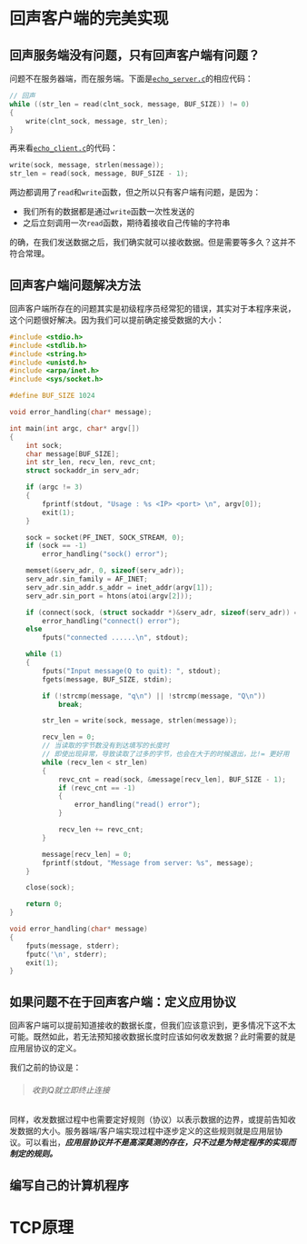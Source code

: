# 回声客户端的完美实现

## 回声服务端没有问题，只有回声客户端有问题？

问题不在服务器端，而在服务端。下面是[`echo_server.c`](../示例代码/echo_server.c)的相应代码：

```c
// 回声
while ((str_len = read(clnt_sock, message, BUF_SIZE)) != 0)
{
	write(clnt_sock, message, str_len);
}
```
再来看[`echo_client.c`](../示例代码/echo_client.c)的代码：

```c
write(sock, message, strlen(message));
str_len = read(sock, message, BUF_SIZE - 1);
```

两边都调用了`read`和`write`函数，但之所以只有客户端有问题，是因为：

+ 我们所有的数据都是通过`write`函数一次性发送的
+ 之后立刻调用一次`read`函数，期待着接收自己传输的字符串

的确，在我们发送数据之后，我们确实就可以接收数据。但是需要等多久？这并不符合常理。

## 回声客户端问题解决方法

回声客户端所存在的问题其实是初级程序员经常犯的错误，其实对于本程序来说，这个问题很好解决。因为我们可以提前确定接受数据的大小：

```c
#include <stdio.h>
#include <stdlib.h>
#include <string.h>
#include <unistd.h>
#include <arpa/inet.h>
#include <sys/socket.h>

#define BUF_SIZE 1024

void error_handling(char* message);

int main(int argc, char* argv[])
{
	int sock;
	char message[BUF_SIZE];
	int str_len, recv_len, revc_cnt;
	struct sockaddr_in serv_adr;

	if (argc != 3)
	{
		fprintf(stdout, "Usage : %s <IP> <port> \n", argv[0]);
		exit(1);
	}

	sock = socket(PF_INET, SOCK_STREAM, 0);
	if (sock == -1)
		error_handling("sock() error");

	memset(&serv_adr, 0, sizeof(serv_adr));
	serv_adr.sin_family = AF_INET;
	serv_adr.sin_addr.s_addr = inet_addr(argv[1]);
	serv_adr.sin_port = htons(atoi(argv[2]));

	if (connect(sock, (struct sockaddr *)&serv_adr, sizeof(serv_adr)) == -1)
		error_handling("connect() error");
	else
		fputs("connected ......\n", stdout);

	while (1)
	{
		fputs("Input message(Q to quit): ", stdout);
		fgets(message, BUF_SIZE, stdin);

		if (!strcmp(message, "q\n") || !strcmp(message, "Q\n"))
			break;

		str_len = write(sock, message, strlen(message));

		recv_len = 0;
		// 当读取的字节数没有到达填写的长度时
		// 即使出现异常，导致读取了过多的字节，也会在大于的时候退出，比!= 更好用
		while (recv_len < str_len)
		{
			revc_cnt = read(sock, &message[recv_len], BUF_SIZE - 1);
			if (revc_cnt == -1)
			{
				error_handling("read() error");
			}

			recv_len += revc_cnt;
		}

		message[recv_len] = 0;
		fprintf(stdout, "Message from server: %s", message);
	}

	close(sock);

	return 0;
}

void error_handling(char* message)
{
	fputs(message, stderr);
	fputc('\n', stderr);
	exit(1);
}
```
## 如果问题不在于回声客户端：定义应用协议

回声客户端可以提前知道接收的数据长度，但我们应该意识到，更多情况下这不太可能。既然如此，若无法预知接收数据长度时应该如何收发数据？此时需要的就是应用层协议的定义。

我们之前的协议是：

> ###### 收到Q就立即终止连接

同样，收发数据过程中也需要定好规则（协议）以表示数据的边界，或提前告知收发数据的大小。服务器端/客户端实现过程中逐步定义的这些规则就是应用层协议。可以看出，***应用层协议并不是高深莫测的存在，只不过是为特定程序的实现而制定的规则。***

## 编写自己的计算机程序

# TCP原理
